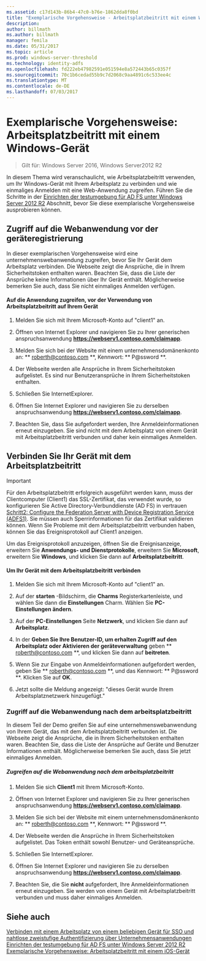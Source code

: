 ```yaml
---
ms.assetid: c17d143b-86b4-47c0-b76e-1862dda8f0bd
title: "Exemplarische Vorgehensweise - Arbeitsplatzbeitritt mit einem Windows-Gerät"
description: 
author: billmath
ms.author: billmath
manager: femila
ms.date: 05/31/2017
ms.topic: article
ms.prod: windows-server-threshold
ms.technology: identity-adfs
ms.openlocfilehash: fd222eb47982591e051594e8a572443b65c0357f
ms.sourcegitcommit: 70c1b6cedad55b9c7d2068c9aa4891c6c533ee4c
ms.translationtype: MT
ms.contentlocale: de-DE
ms.lasthandoff: 07/03/2017
---
```

# <a name="walkthrough-workplace-join-with-a-windows-device"></a>Exemplarische Vorgehensweise: Arbeitsplatzbeitritt mit einem Windows-Gerät

>Gilt für: Windows Server 2016, Windows Server2012 R2

In diesem Thema wird veranschaulicht, wie Arbeitsplatzbeitritt verwenden, um Ihr Windows-Gerät mit Ihrem Arbeitsplatz zu verbinden und wie einmaliges Anmelden mit eine Web-Anwendung zugreifen. Führen Sie die Schritte in der [Einrichten der testumgebung für AD FS unter Windows Server 2012 R2](../deployment/Set-up-the-lab-environment-for-AD-FS-in-Windows-Server-2012-R2.md) Abschnitt, bevor Sie diese exemplarische Vorgehensweise ausprobieren können.

## <a name="access-the-web-application-before-device-registration"></a>Zugriff auf die Webanwendung vor der geräteregistrierung
In dieser exemplarischen Vorgehensweise wird eine unternehmenswebanwendung zugreifen, bevor Sie Ihr Gerät dem Arbeitsplatz verbinden. Die Webseite zeigt die Ansprüche, die in Ihrem Sicherheitstoken enthalten waren. Beachten Sie, dass die Liste der Ansprüche keine Informationen über Ihr Gerät enthält. Möglicherweise bemerken Sie auch, dass Sie nicht einmaliges Anmelden verfügen.

#### <a name="to-access-the-web-application-before-you-use-workplace-join-on-your-device"></a>Auf die Anwendung zugreifen, vor der Verwendung von Arbeitsplatzbeitritt auf Ihrem Gerät

1.  Melden Sie sich mit Ihrem Microsoft-Konto auf "client1" an.

2.  Öffnen von Internet Explorer und navigieren Sie zu Ihrer generischen anspruchsanwendung **https://webserv1.contoso.com/claimapp**.

3.  Melden Sie sich bei der Website mit einem unternehmensdomänenkonto an: ** roberth@contoso.com **, Kennwort: ** P@ssword **.

4.  Der Webseite werden alle Ansprüche in Ihrem Sicherheitstoken aufgelistet. Es sind nur Benutzeransprüche in Ihrem Sicherheitstoken enthalten.

5.  Schließen Sie InternetExplorer.

6.  Öffnen Sie Internet Explorer und navigieren Sie zu derselben anspruchsanwendung **https://webserv1.contoso.com/claimapp**.

7.  Beachten Sie, dass Sie aufgefordert werden, Ihre Anmeldeinformationen erneut einzugeben. Sie sind nicht mit dem Arbeitsplatz von einem Gerät mit Arbeitsplatzbeitritt verbunden und daher kein einmaliges Anmelden.

## <a name="join-your-device-with-workplace-join"></a>Verbinden Sie Ihr Gerät mit dem Arbeitsplatzbeitritt

> [!IMPORTANT]
> Für den Arbeitsplatzbeitritt erfolgreich ausgeführt werden kann, muss der Clientcomputer (Client1) das SSL-Zertifikat, das verwendet wurde, so konfigurieren Sie Active Directory-Verbunddienste (AD FS) in vertrauen [Schritt2: Configure the Federation Server with Device Registration Service (ADFS1)](../deployment/Set-up-the-lab-environment-for-AD-FS-in-Windows-Server-2012-R2.md#BKMK_4). Sie müssen auch Sperrinformationen für das Zertifikat validieren können. Wenn Sie Probleme mit dem Arbeitsplatzbeitritt verbunden haben, können Sie das Ereignisprotokoll auf Client1 anzeigen.
> 
> Um das Ereignisprotokoll anzuzeigen, öffnen Sie die Ereignisanzeige, erweitern Sie **Anwendungs- und Dienstprotokolle**, erweitern Sie **Microsoft**, erweitern Sie **Windows**, und klicken Sie dann auf **Arbeitsplatzbeitritt**.

#### <a name="to-join-your-device-with-workplace-join"></a>Um Ihr Gerät mit dem Arbeitsplatzbeitritt verbinden

1.  Melden Sie sich mit Ihrem Microsoft-Konto auf "client1" an.

2.  Auf der **starten** -Bildschirm, die **Charms** Registerkartenleiste, und wählen Sie dann die **Einstellungen** Charm. Wählen Sie **PC-Einstellungen ändern**.

3.  Auf der **PC-Einstellungen** Seite **Netzwerk**, und klicken Sie dann auf **Arbeitsplatz**.

4.  In der **Geben Sie Ihre Benutzer-ID, um erhalten Zugriff auf den Arbeitsplatz oder Aktivieren der geräteverwaltung** geben ** roberth@contoso.com **, und klicken Sie dann auf **beitreten**.

5.  Wenn Sie zur Eingabe von Anmeldeinformationen aufgefordert werden, geben Sie ** roberth@contoso.com **, und das Kennwort: ** P@ssword **. Klicken Sie auf **OK**.

6.  Jetzt sollte die Meldung angezeigt: "dieses Gerät wurde Ihrem Arbeitsplatznetzwerk hinzugefügt."

### <a name="access-the-web-application-after-joining-the-workplace"></a>Zugriff auf die Webanwendung nach dem arbeitsplatzbeitritt
In diesem Teil der Demo greifen Sie auf eine unternehmenswebanwendung von Ihrem Gerät, das mit dem Arbeitsplatzbeitritt verbunden ist. Die Webseite zeigt die Ansprüche, die in Ihrem Sicherheitstoken enthalten waren. Beachten Sie, dass die Liste der Ansprüche auf Geräte und Benutzer Informationen enthält. Möglicherweise bemerken Sie auch, dass Sie jetzt einmaliges Anmelden.

##### <a name="to-access-the-web-application-after-joining-the-workplace"></a>Zugreifen auf die Webanwendung nach dem arbeitsplatzbeitritt

1.  Melden Sie sich **Client1** mit Ihrem Microsoft-Konto.

2.  Öffnen von Internet Explorer und navigieren Sie zu Ihrer generischen anspruchsanwendung **https://webserv1.contoso.com/claimapp**.

3.  Melden Sie sich bei der Website mit einem unternehmensdomänenkonto an: ** roberth@contoso.com **, Kennwort: ** P@ssword **.

4.  Der Webseite werden die Ansprüche in Ihrem Sicherheitstoken aufgelistet. Das Token enthält sowohl Benutzer- und Geräteansprüche.

5.  Schließen Sie InternetExplorer.

6.  Öffnen Sie Internet Explorer und navigieren Sie zu derselben anspruchsanwendung **https://webserv1.contoso.com/claimapp**.

7.  Beachten Sie, die Sie **nicht** aufgefordert, Ihre Anmeldeinformationen erneut einzugeben. Sie werden von einem Gerät mit Arbeitsplatzbeitritt verbunden und muss daher einmaliges Anmelden.

## <a name="see-also"></a>Siehe auch
[Verbinden mit einem Arbeitsplatz von einem beliebigen Gerät für SSO und nahtlose zweistufige Authentifizierung über Unternehmensanwendungen](Join-to-Workplace-from-Any-Device-for-SSO-and-Seamless-Second-Factor-Authentication-Across-Company-Applications.md)
[Einrichten der testumgebung für AD FS unter Windows Server 2012 R2](../deployment/Set-up-the-lab-environment-for-AD-FS-in-Windows-Server-2012-R2.md)
[Exemplarische Vorgehensweise: Arbeitsplatzbeitritt mit einem iOS-Gerät](Walkthrough--Workplace-Join-with-an-iOS-Device.md)



